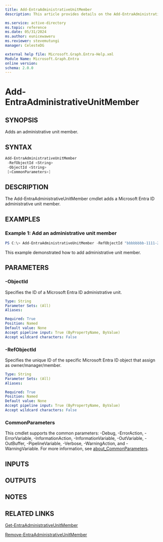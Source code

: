 ```yaml
---
title: Add-EntraAdministrativeUnitMember
description: This article provides details on the Add-EntraAdministrativeUnitMember command.

ms.service: active-directory
ms.topic: reference
ms.date: 05/31/2024
ms.author: eunicewaweru
ms.reviewer: stevemutungi
manager: CelesteDG

external help file: Microsoft.Graph.Entra-Help.xml
Module Name: Microsoft.Graph.Entra
online version:
schema: 2.0.0
---
```


# Add-EntraAdministrativeUnitMember

## SYNOPSIS
Adds an administrative unit member.

## SYNTAX

```powershell
Add-EntraAdministrativeUnitMember 
 -RefObjectId <String> 
 -ObjectId <String>
 [<CommonParameters>]
```

## DESCRIPTION
The Add-EntraAdministrativeUnitMember cmdlet adds a Microsoft Entra ID administrative unit member.

## EXAMPLES

### Example 1: Add an administrative unit member
```powershell
PS C:\> Add-EntraAdministrativeUnitMember -RefObjectId "bbbbbbbb-1111-2222-3333-cccccccccccc" -ObjectId "dddddddd-1111-2222-3333-cccccccccccc"
```
This example demonstrated how to add administrative unit member.
## PARAMETERS

### -ObjectId
Specifies the ID of a Microsoft Entra ID administrative unit.

```yaml
Type: String
Parameter Sets: (All)
Aliases:

Required: True
Position: Named
Default value: None
Accept pipeline input: True (ByPropertyName, ByValue)
Accept wildcard characters: False
```

### -RefObjectId
Specifies the unique ID of the specific Microsoft Entra ID object that assign as owner/manager/member.

```yaml
Type: String
Parameter Sets: (All)
Aliases:

Required: True
Position: Named
Default value: None
Accept pipeline input: True (ByPropertyName, ByValue)
Accept wildcard characters: False
```

### CommonParameters
This cmdlet supports the common parameters: -Debug, -ErrorAction, -ErrorVariable, -InformationAction, -InformationVariable, -OutVariable, -OutBuffer, -PipelineVariable, -Verbose, -WarningAction, and -WarningVariable. For more information, see [about_CommonParameters](https://go.microsoft.com/fwlink/?LinkID=113216).

## INPUTS

## OUTPUTS

## NOTES

## RELATED LINKS

[Get-EntraAdministrativeUnitMember](Get-EntraAdministrativeUnitMember.md)

[Remove-EntraAdministrativeUnitMember](Remove-EntraAdministrativeUnitMember.md)